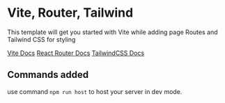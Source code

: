 # Vite, Router, Tailwind

This template will get you started with Vite while adding page Routes and Tailwind CSS for styling

[Vite Docs](https://vitejs.dev/guide/)
[React Router Docs](https://reactrouter.com/en/main)
[TailwindCSS Docs](https://tailwindcss.com/docs/)

## Commands added

use command `npm run host` to host your server in dev mode.
